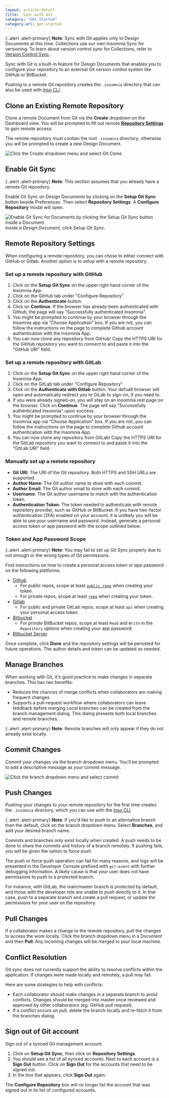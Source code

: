 ```yaml
---
layout: article-detail
title:  Sync with Git
category: "Get Started"
category-url: get-started
---
```


{:.alert .alert-primary}
**Note**: Sync with Git applies only to Design Documents at this time. Collections use our own Insomnia Sync for versioning. To learn about version control sync for Collections, refer to [Version Control Sync](/insomnia/version-control-sync).

Sync with Git is a built-in feature for Design Documents that enables you to configure your repository to an external Git version control system like GitHub or BitBucket.

Pushing to a remote Git repository creates the `.insomnia` directory that can also be used with [Inso CLI](/inso-cli/introduction#data-search-flow).

## Clone an Existing Remote Repository

Clone a remote Document from Git via the **Create** dropdown on the Dashboard view. You will be prompted to fill out remote [**Repository Settings**](#remote-repository-settings) to gain remote access.

The remote repository must contain the root `.insomnia` directory, otherwise you will be prompted to create a new Design Document.

![Click the Create dropdown menu and select Git Clone](/assets/images/git-clone.png)

## Enable Git Sync

{:.alert .alert-primary}
**Note**: This section assumes that you already have a remote Git repository.

Enable Git Sync on Design Documents by clicking on the **Setup Git Sync** button beside Preferences. Then select **Repository Settings**. A **Configure Repository** modal will open.

![Enable Git Sync for Documents by clicking the Setup Git Sync button inside a Document.](/assets/images/document-git-sync.png)
_Inside a Design Document, click Setup Git Sync._

## Remote Repository Settings

When configuring a remote repository, you can chose to either connect with GitHub or Gitlab.  Another option is to setup with a remote repository.

### Set up a remote repository with GitHub

1. Click on the **Setup Git Sync** on the upper right hand corner of the Insomnia App.
2. Click on the GitHub tab under "Configure Repository"
3. Click on the **Authenticate** button.
4. Click on **Continue**. If the browser has already been authenticated with Github, the page will say "Successfully authenticated Insomnia".
5.  You might be prompted to continue by your browser through the Insomnia app via  "Choose Application" box.  If you are not, you can follow the instructions on the page to complete Github account authentication with the Insomnia App.
6. You can now clone any repository from GitHub! Copy the HTTPS URI for the GitHub repository you want to connect to and paste it into the "GitHub URI" field.

### Set up a remote repository with GitLab

1. Click on the **Setup Git Sync** on the upper right hand corner of the Insomnia App.
2. Click on the GitLab tab under "Configure Repository"
3. Click on the **Authenticate with Gitlab** button. Your defualt browser will open and automatically redirect you to GiLab to sign-on, if you need to.
4. If you were already signed-on, you will stay on an insomnia.rest page on the browser.  Click on **Continue**. The page will say "Successfully authenticated Insomnia" upon success.
5.  You might be prompted to continue by your browser through the Insomnia app via  "Choose Application" box.  If you are not, you can follow the instructions on the page to complete Github account authentication with the Insomnia App.
6. You can now clone any repository from GitLab! Copy the HTTPS URI for the GitLab repository you want to connect to and paste it into the "GitLab URI" field.

### Manually set up a remote repository

* **Git URI**: The URI of the Git repository. Both HTTPS and SSH URLs are supported.
* **Author Name**: The Git author name to store with each commit.
* **Author Email**: The Git author email to store with each commit.
* **Username**: The Git author username to match with the authentication token.
* **Authentication Token**: The token needed to authenticate with remote repository provider, such as GitHub or BitBucket. If you have two-factor authentication (2FA) enabled on your account, it is unlikely you will be able to use your username and password. Instead, generate a personal access token or app password with the scope outlined below.

### Token and App Password Scope

{:.alert .alert-primary}
**Note**: You may fail to set up Git Sync properly due to not enough or the wrong types of Git permissions.

Find instructions on how to create a personal access token or app password on the following platforms:

* [Github](https://docs.github.com/en/github/authenticating-to-github/keeping-your-account-and-data-secure/creating-a-personal-access-token)
  * For public repos, scope at least [`public_repo`](https://github.com/settings/tokens/new?description=insomnia-git-sync&scopes=public_repo) when creating your token.
  * For private repos, scope at least [`repo`](https://github.com/settings/tokens/new?description=insomnia-git-sync&scopes=repo) when creating your token.
* [Gitlab](https://docs.gitlab.com/ee/user/profile/personal_access_tokens.html)
  * For public and private GitLab repos, scope at least `api` when creating your personal access token.
* [Bitbucket](https://support.atlassian.com/bitbucket-cloud/docs/app-passwords/)
  * For _private_ BitBucket repos, scope at least `Read` and `Write` in the `Repository` options when creating your app password.
* [Bitbucket Server](https://confluence.atlassian.com/bitbucketserver/personal-access-tokens-939515499.html)

Once complete, click **Done** and the repository settings will be persisted for future operations. The author details and token can be updated as needed.

## Manage Branches

When working with Git, it's good practice to make changes in separate branches. This has two benefits:

* Reduces the chances of merge conflicts when collaborators are making frequent changes
* Supports a pull-request workflow where collaborators can leave feedback before merging
Local branches can be created from the branch management dialog. This dialog presents both local branches and remote branches.

{:.alert .alert-primary}
**Note**: Remote branches will only appear if they do not already exist locally.

## Commit Changes

Commit your changes via the branch dropdown menu. You'll be prompted to add a descriptive message as your commit message.

![Click the branch dropdown menu and select commit](/assets/images/commit-git-sync.png)

## Push Changes

Pushing your changes to your remote repository for the first time creates the `.insomnia` directory, which you can use with the [Inso CLI](/inso-cli/introduction#data-search-flow).

{:.alert .alert-primary}
**Note**: If you'd like to push to an alternative branch than the default, click on the branch dropdown menu. Select **Branches**, and add your desired branch name.

Commits and branches only exist locally when created. A push needs to be done to share the commits and history of a branch remotely. If pushing fails, you will be given the option to force push.

The push or force push operation can fail for many reasons, and logs will be presented in the Developer Console prefixed with `git-event` with further debugging information. A likely cause is that your user does not have permissions to push to a protected branch.

For instance, with GitLab, the main/master branch is protected by default, and those with the developer role are unable to push directly to it. In that case, push to a separate branch and create a pull request, or update the permissions for your user on the repository.

## Pull Changes

If a collaborator makes a change to the remote repository, pull the changes to access the work locally. Click the branch dropdown menu in a Document and then **Pull**. Any incoming changes will be merged to your local machine.

## Conflict Resolution

Git sync does not currently support the ability to resolve conflicts within the application. If changes were made locally and remotely, a pull may fail.

Here are some strategies to help with conflicts:

* Each collaborator should make changes in a separate branch to avoid conflicts. Changes should be merged into master once reviewed and approved by other collaborators (eg. GitHub pull request).
* If a conflict occurs on pull, delete the branch locally and re-fetch it from the branches dialog.

## Sign out of Git account
Sign out of a synced Git management account.

1. Click on **Setup Git Sync**, then click on **Repository Settings**.
2. You should see a list of all synced accounts. Next to each account is a **Sign Out** button. Click on **Sign Out** for the accounts that need to be signed out.
3. In the box that appears, click **Sign Out** again.

The **Configure Repository** box will no longer list the account that was signed out in its list of configured accounts.

